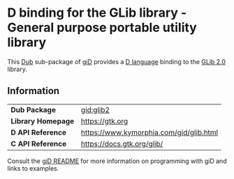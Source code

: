 # D binding for the GLib library - General purpose portable utility library

This [Dub](https://dub.pm/) sub-package of [giD](https://gid.dub.pm) provides a [D language](https://www.dlang.org) binding to the [GLib 2.0](https://gtk.org) library.

## Information

|     |     |
| --- | --- |
| **Dub Package**          | [gid:glib2](https://code.dlang.org/packages/gid%3Aglib2)                         |
| **Library Homepage**     | https://gtk.org                                                                  |
| **D API Reference**      | https://www.kymorphia.com/gid/glib.html                                          |
| **C API Reference**      | https://docs.gtk.org/glib/                                                       |

Consult the [giD README](https://github.com/Kymorphia/gid) for more information on programming with giD and links to examples.
